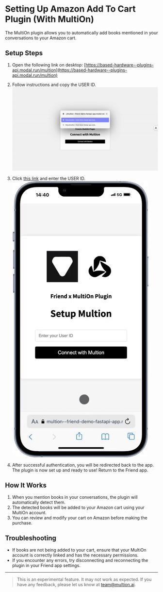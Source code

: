 # Setting Up Amazon Add To Cart Plugin (With MultiOn)

The MultiOn plugin allows you to automatically add books mentioned in your conversations to your Amazon cart.

## Setup Steps

1. Open the following link on desktop:
   [https://based-hardware--plugins-api.modal.run/multion](https://based-hardware--plugins-api.modal.run/multion)

2. Follow instructions and copy the USER ID.
   ![Explanation GIF](assets/desktop-app.gif)

3. Click [this link](https://based-hardware--plugins-api.modal.run/multion/uid_input) and enter the USER ID.
   ![Explanation GIF](assets/friend-app.gif)

4. After successful authentication, you will be redirected back to the app. The plugin is now set up and ready to use! Return to the Friend app.

## How It Works

1. When you mention books in your conversations, the plugin will automatically detect them.
2. The detected books will be added to your Amazon cart using your MultiOn account.
3. You can review and modify your cart on Amazon before making the purchase.

## Troubleshooting

- If books are not being added to your cart, ensure that your MultiOn account is correctly linked and has the necessary permissions.
- If you encounter any errors, try disconnecting and reconnecting the plugin in your Friend app settings.

---

> This is an experimental feature. It may not work as expected. If you have any feedback, please let us know at team@multion.ai.